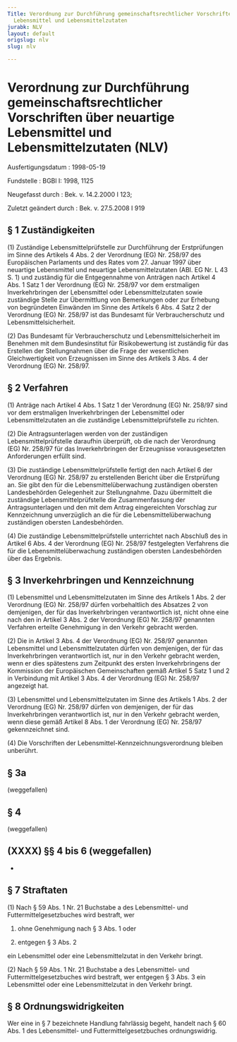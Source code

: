 ```yaml
---
Title: Verordnung zur Durchführung gemeinschaftsrechtlicher Vorschriften über neuartige
  Lebensmittel und Lebensmittelzutaten
jurabk: NLV
layout: default
origslug: nlv
slug: nlv

---
```


# Verordnung zur Durchführung gemeinschaftsrechtlicher Vorschriften über neuartige Lebensmittel und Lebensmittelzutaten (NLV)

Ausfertigungsdatum
:   1998-05-19

Fundstelle
:   BGBl I: 1998, 1125

Neugefasst durch
:   Bek. v. 14.2.2000 I 123;

Zuletzt geändert durch
:   Bek. v. 27.5.2008 I 919

## § 1 Zuständigkeiten

(1) Zuständige Lebensmittelprüfstelle zur Durchführung der
Erstprüfungen im Sinne des Artikels 4 Abs. 2 der Verordnung (EG) Nr.
258/97 des Europäischen Parlaments und des Rates vom 27. Januar 1997
über neuartige Lebensmittel und neuartige Lebensmittelzutaten (ABl. EG
Nr. L 43 S. 1) und zuständig für die Entgegennahme von Anträgen nach
Artikel 4 Abs. 1 Satz 1 der Verordnung (EG) Nr. 258/97 vor dem
erstmaligen Inverkehrbringen der Lebensmittel oder Lebensmittelzutaten
sowie zuständige Stelle zur Übermittlung von Bemerkungen oder zur
Erhebung von begründeten Einwänden im Sinne des Artikels 6 Abs. 4 Satz
2 der Verordnung (EG) Nr. 258/97 ist das Bundesamt für
Verbraucherschutz und Lebensmittelsicherheit.

(2) Das Bundesamt für Verbraucherschutz und Lebensmittelsicherheit im
Benehmen mit dem Bundesinstitut für Risikobewertung ist zuständig für
das Erstellen der Stellungnahmen über die Frage der wesentlichen
Gleichwertigkeit von Erzeugnissen im Sinne des Artikels 3 Abs. 4 der
Verordnung (EG) Nr. 258/97.

## § 2 Verfahren

(1) Anträge nach Artikel 4 Abs. 1 Satz 1 der Verordnung (EG) Nr.
258/97 sind vor dem erstmaligen Inverkehrbringen der Lebensmittel oder
Lebensmittelzutaten an die zuständige Lebensmittelprüfstelle zu
richten.

(2) Die Antragsunterlagen werden von der zuständigen
Lebensmittelprüfstelle daraufhin überprüft, ob die nach der Verordnung
(EG) Nr. 258/97 für das Inverkehrbringen der Erzeugnisse
vorausgesetzten Anforderungen erfüllt sind.

(3) Die zuständige Lebensmittelprüfstelle fertigt den nach Artikel 6
der Verordnung (EG) Nr. 258/97 zu erstellenden Bericht über die
Erstprüfung an. Sie gibt den für die Lebensmittelüberwachung
zuständigen obersten Landesbehörden Gelegenheit zur Stellungnahme.
Dazu übermittelt die zuständige Lebensmittelprüfstelle die
Zusammenfassung der Antragsunterlagen und den mit dem Antrag
eingereichten Vorschlag zur Kennzeichnung unverzüglich an die für die
Lebensmittelüberwachung zuständigen obersten Landesbehörden.

(4) Die zuständige Lebensmittelprüfstelle unterrichtet nach Abschluß
des in Artikel 6 Abs. 4 der Verordnung (EG) Nr. 258/97 festgelegten
Verfahrens die für die Lebensmittelüberwachung zuständigen obersten
Landesbehörden über das Ergebnis.

## § 3 Inverkehrbringen und Kennzeichnung

(1) Lebensmittel und Lebensmittelzutaten im Sinne des Artikels 1 Abs.
2 der Verordnung (EG) Nr. 258/97 dürfen vorbehaltlich des Absatzes 2
von demjenigen, der für das Inverkehrbringen verantwortlich ist, nicht
ohne eine nach den in Artikel 3 Abs. 2 der Verordnung (EG) Nr. 258/97
genannten Verfahren erteilte Genehmigung in den Verkehr gebracht
werden.

(2) Die in Artikel 3 Abs. 4 der Verordnung (EG) Nr. 258/97 genannten
Lebensmittel und Lebensmittelzutaten dürfen von demjenigen, der für
das Inverkehrbringen verantwortlich ist, nur in den Verkehr gebracht
werden, wenn er dies spätestens zum Zeitpunkt des ersten
Inverkehrbringens der Kommission der Europäischen Gemeinschaften gemäß
Artikel 5 Satz 1 und 2 in Verbindung mit Artikel 3 Abs. 4 der
Verordnung (EG) Nr. 258/97 angezeigt hat.

(3) Lebensmittel und Lebensmittelzutaten im Sinne des Artikels 1 Abs.
2 der Verordnung (EG) Nr. 258/97 dürfen von demjenigen, der für das
Inverkehrbringen verantwortlich ist, nur in den Verkehr gebracht
werden, wenn diese gemäß Artikel 8 Abs. 1 der Verordnung (EG) Nr.
258/97 gekennzeichnet sind.

(4) Die Vorschriften der Lebensmittel-Kennzeichnungsverordnung bleiben
unberührt.

## § 3a

(weggefallen)

## § 4

(weggefallen)

## (XXXX) §§ 4 bis 6 (weggefallen)

-

## § 7 Straftaten

(1) Nach § 59 Abs. 1 Nr. 21 Buchstabe a des Lebensmittel- und
Futtermittelgesetzbuches wird bestraft, wer

1.  ohne Genehmigung nach § 3 Abs. 1 oder


2.  entgegen § 3 Abs. 2



ein Lebensmittel oder eine Lebensmittelzutat in den Verkehr bringt.

(2) Nach § 59 Abs. 1 Nr. 21 Buchstabe a des Lebensmittel- und
Futtermittelgesetzbuches wird bestraft, wer entgegen § 3 Abs. 3 ein
Lebensmittel oder eine Lebensmittelzutat in den Verkehr bringt.

## § 8 Ordnungswidrigkeiten

Wer eine in § 7 bezeichnete Handlung fahrlässig begeht, handelt nach §
60 Abs. 1 des Lebensmittel- und Futtermittelgesetzbuches
ordnungswidrig.

